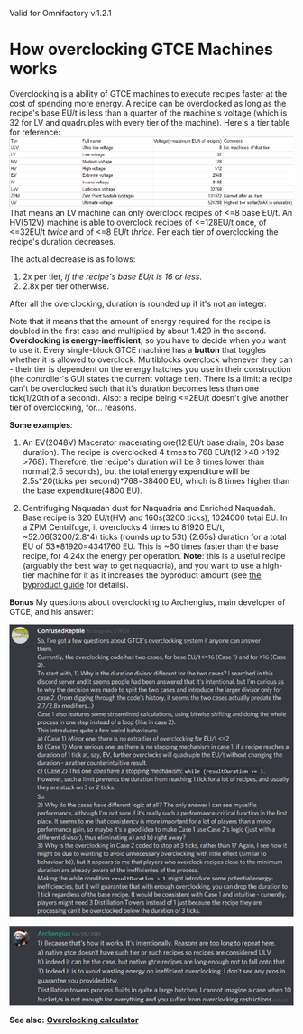 Valid for Omnifactory v.1.2.1
# How overclocking GTCE Machines works
Overclocking is a ability of GTCE machines to execute recipes faster at the cost of spending more energy.
A recipe can be overclocked as long as the recipe's base EU/t is less than a quarter of the machine's voltage (which is 32 for LV and quadruples with every tier of the machine). Here's a tier table for reference:![tier spreadsheet](files/Overclocking/TierSheet.png)
That means an LV machine can only overclock recipes of <=8 base EU/t. An HV(512V) machine is able to overclock recipes of <=128EU/t once, of <=32EU/t _twice_ and of <=8 EU/t _thrice_. Per each tier of overclocking the recipe's duration decreases.

The actual decrease is as follows: 
1) 2x per tier, _if the recipe's base EU/t is 16 or less_.
2) 2.8x per tier otherwise. 

After all the overclocking, duration is rounded up if it's not an integer.

Note that it means that the amount of energy required for the recipe is doubled in the first case and multiplied by about 1.429 in the second. **Overclocking is energy-inefficient**, so you have to decide when you want to use it. Every single-block GTCE machine has a **button** that toggles whether it is allowed to overclock. Multiblocks overclock whenever they can - their tier is dependent on the energy hatches you use in their construction (the controller's GUI states the current voltage tier). There is a limit: a recipe can't be overclocked such that it's duration becomes less than one tick(1/20th of a second). Also: a recipe being <=2EU/t doesn't give another tier of overclocking, for... reasons. 

**Some examples**: 
1. An EV(2048V) Macerator macerating ore(12 EU/t base drain, 20s base duration). The recipe is overclocked 4 times to 768 EU/t(12->48->192->768). Therefore, the recipe's duration will be 8 times lower than normal(2.5 seconds), but the total energy expenditure will be 2.5s*20(ticks per second)*768=38400 EU, which is 8 times higher than the base expenditure(4800 EU).

2. Centrifuging Naquadah dust for Naquadria and Enriched Naquadah. Base recipe is 320 EU/t(HV) and 160s(3200 ticks), 1024000 total EU. In a ZPM Centrifuge, it overclocks 4 times to 81920 EU/t, ~52.06(3200/2.8^4) ticks (rounds up to 53t) (2.65s) duration for a total EU of 53*81920=4341760 EU. This is ~60 times faster than the base recipe, for 4.24x the energy per operation. **Note**: this is a useful recipe (arguably the best way to get naquadria), and you want to use a high-tier machine for it as it increases the byproduct amount (see [the byproduct guide](Byproducts.md) for details).

**Bonus** My questions about overclocking to Archengius, main developer of GTCE, and his answer:

![my question at the GTCE discord](files/Overclocking/question.png)

![answer](files/Overclocking/Arch's%20answer.JPG)

**See also:**
[**Overclocking calculator**](OverclockingCalculator.md)
